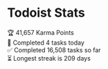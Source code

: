 
# Todoist Stats

<!-- TODO-IST:START -->
🏆  41,657 Karma Points           
🌸  Completed 4 tasks today           
✅  Completed 16,508 tasks so far           
⏳  Longest streak is 209 days
<!-- TODO-IST:END -->
